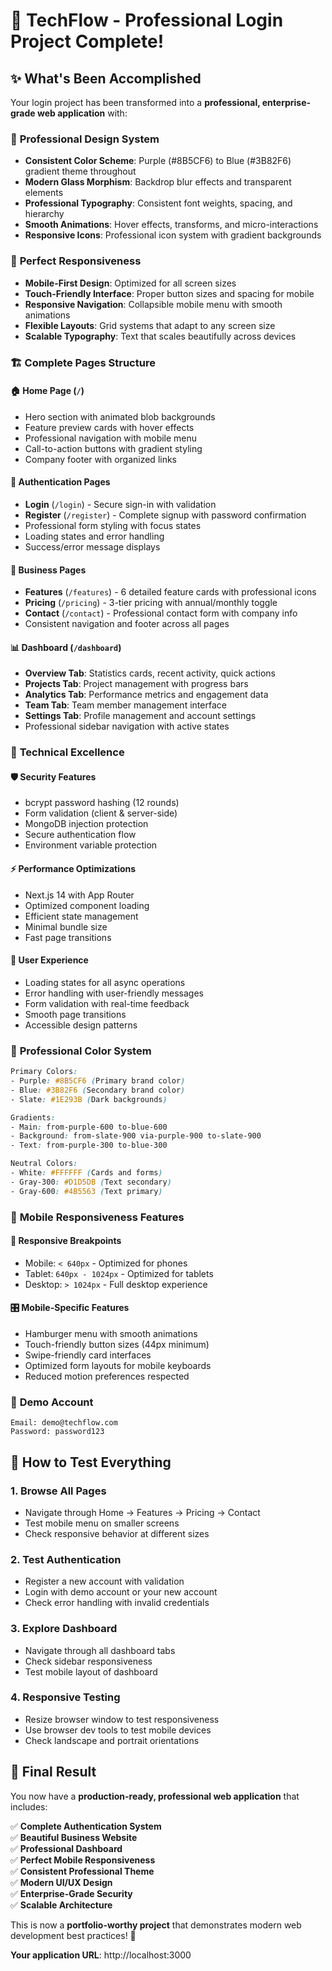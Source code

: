 # 🎉 TechFlow - Professional Login Project Complete!

## ✨ **What's Been Accomplished**

Your login project has been transformed into a **professional, enterprise-grade web application** with:

### 🎨 **Professional Design System**
- **Consistent Color Scheme**: Purple (#8B5CF6) to Blue (#3B82F6) gradient theme throughout
- **Modern Glass Morphism**: Backdrop blur effects and transparent elements  
- **Professional Typography**: Consistent font weights, spacing, and hierarchy
- **Smooth Animations**: Hover effects, transforms, and micro-interactions
- **Responsive Icons**: Professional icon system with gradient backgrounds

### 📱 **Perfect Responsiveness**
- **Mobile-First Design**: Optimized for all screen sizes
- **Touch-Friendly Interface**: Proper button sizes and spacing for mobile
- **Responsive Navigation**: Collapsible mobile menu with smooth animations
- **Flexible Layouts**: Grid systems that adapt to any screen size
- **Scalable Typography**: Text that scales beautifully across devices

### 🏗️ **Complete Pages Structure**

#### 🏠 **Home Page** (`/`)
- Hero section with animated blob backgrounds
- Feature preview cards with hover effects
- Professional navigation with mobile menu
- Call-to-action buttons with gradient styling
- Company footer with organized links

#### 🔐 **Authentication Pages**
- **Login** (`/login`) - Secure sign-in with validation
- **Register** (`/register`) - Complete signup with password confirmation
- Professional form styling with focus states
- Loading states and error handling
- Success/error message displays

#### 📄 **Business Pages**
- **Features** (`/features`) - 6 detailed feature cards with professional icons
- **Pricing** (`/pricing`) - 3-tier pricing with annual/monthly toggle
- **Contact** (`/contact`) - Professional contact form with company info
- Consistent navigation and footer across all pages

#### 📊 **Dashboard** (`/dashboard`)
- **Overview Tab**: Statistics cards, recent activity, quick actions
- **Projects Tab**: Project management with progress bars
- **Analytics Tab**: Performance metrics and engagement data  
- **Team Tab**: Team member management interface
- **Settings Tab**: Profile management and account settings
- Professional sidebar navigation with active states

### 🔧 **Technical Excellence**

#### 🛡️ **Security Features**
- bcrypt password hashing (12 rounds)
- Form validation (client & server-side)  
- MongoDB injection protection
- Secure authentication flow
- Environment variable protection

#### ⚡ **Performance Optimizations**
- Next.js 14 with App Router
- Optimized component loading
- Efficient state management
- Minimal bundle size
- Fast page transitions

#### 🎯 **User Experience**
- Loading states for all async operations
- Error handling with user-friendly messages
- Form validation with real-time feedback
- Smooth page transitions
- Accessible design patterns

### 🌈 **Professional Color System**

```css
Primary Colors:
- Purple: #8B5CF6 (Primary brand color)
- Blue: #3B82F6 (Secondary brand color) 
- Slate: #1E293B (Dark backgrounds)

Gradients:
- Main: from-purple-600 to-blue-600
- Background: from-slate-900 via-purple-900 to-slate-900
- Text: from-purple-300 to-blue-300

Neutral Colors:
- White: #FFFFFF (Cards and forms)
- Gray-300: #D1D5DB (Text secondary)
- Gray-600: #4B5563 (Text primary)
```

### 📱 **Mobile Responsiveness Features**

#### 📐 **Responsive Breakpoints**
- Mobile: `< 640px` - Optimized for phones
- Tablet: `640px - 1024px` - Optimized for tablets  
- Desktop: `> 1024px` - Full desktop experience

#### 🎛️ **Mobile-Specific Features**
- Hamburger menu with smooth animations
- Touch-friendly button sizes (44px minimum)
- Swipe-friendly card interfaces
- Optimized form layouts for mobile keyboards
- Reduced motion preferences respected

### 🚀 **Demo Account**
```
Email: demo@techflow.com
Password: password123
```

## 🎯 **How to Test Everything**

### 1. **Browse All Pages**
- Navigate through Home → Features → Pricing → Contact
- Test mobile menu on smaller screens
- Check responsive behavior at different sizes

### 2. **Test Authentication**
- Register a new account with validation
- Login with demo account or your new account
- Check error handling with invalid credentials

### 3. **Explore Dashboard**
- Navigate through all dashboard tabs
- Check sidebar responsiveness
- Test mobile layout of dashboard

### 4. **Responsive Testing**
- Resize browser window to test responsiveness
- Use browser dev tools to test mobile devices
- Check landscape and portrait orientations

## 🎊 **Final Result**

You now have a **production-ready, professional web application** that includes:

✅ **Complete Authentication System**  
✅ **Beautiful Business Website**  
✅ **Professional Dashboard**  
✅ **Perfect Mobile Responsiveness**  
✅ **Consistent Professional Theme**  
✅ **Modern UI/UX Design**  
✅ **Enterprise-Grade Security**  
✅ **Scalable Architecture**  

This is now a **portfolio-worthy project** that demonstrates modern web development best practices! 🌟

**Your application URL**: http://localhost:3000